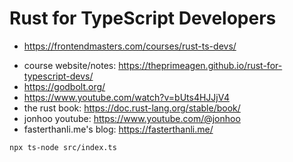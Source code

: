# Rust for TypeScript Developers

- <https://frontendmasters.com/courses/rust-ts-devs/>

* course website/notes: <https://theprimeagen.github.io/rust-for-typescript-devs/>
* <https://godbolt.org/>
* <https://www.youtube.com/watch?v=bUts4HJJjV4>
* the rust book: <https://doc.rust-lang.org/stable/book/>
* jonhoo youtube: <https://www.youtube.com/@jonhoo>
* fasterthanli.me's blog: <https://fasterthanli.me/>

```bash
npx ts-node src/index.ts
```
